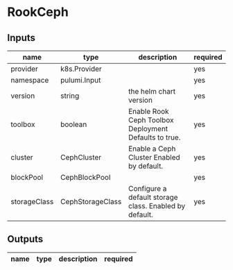 # RookCeph

## Inputs

| name         | type                 | description                                            | required |
| ------------ | -------------------- | ------------------------------------------------------ | -------- |
| provider     | k8s.Provider         |                                                        | yes      |
| namespace    | pulumi.Input<string> |                                                        | yes      |
| version      | string               | the helm chart version                                 | yes      |
| toolbox      | boolean              | Enable Rook Ceph Toolbox Deployment Defaults to true.  | yes      |
| cluster      | CephCluster          | Enable a Ceph Cluster Enabled by default.              | yes      |
| blockPool    | CephBlockPool        |                                                        | yes      |
| storageClass | CephStorageClass     | Configure a default storage class. Enabled by default. | yes      |

## Outputs

| name | type | description | required |
| ---- | ---- | ----------- | -------- |
